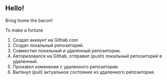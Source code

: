 ## Hello!

Bring home the bacon!

To make a fortune 

1. Создал аккаунт на Githab.com
2. Создал локальный репозиторий.
3. Совместил локальный и удаленный репозитории.
4. Авторизовался на Githab, отправил (push) локальный репозиторий в удаленный.
5. Произвел изменения с удаленного репозитория.
6. Вытянул (pull) актуальное состояние из удаленного репозитория.
